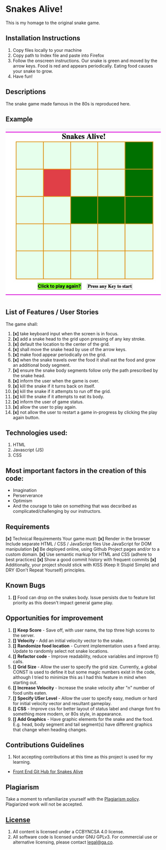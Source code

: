 

# Snakes Alive!

This is my homage to the original snake game.

## Installation Instructions

1. Copy files locally to your machine
1. Copy path to Index file and paste into Firefox
1. Follow the onscreen instructions. Our snake is green and moved by the arrow keys.  Food is red and appears periodically.  Eating food causes your snake to grow.
1. Have fun!

## Descriptions
The snake game made famous in the 80s is reproduced here. 

## Example
![Snake screen capture](./assets/capture.jpeg)

## List of Features / User Stories
The game shall:
1.  __[x]__ take keyboard input when the screen is in focus.
1. __[x]__ add a snake head to the grid upon pressing of any key stroke.
1. __[x]__ default the location to the center of the grid.
1. __[x]__ shall move the snake head by use of the arrow keys.
1. __[x]__ make food appear periodically on the grid.
1. __[x]__ when the snake travels over the food it shall eat the food and grow an additional body segment.
1. __[x]__ ensure the snake body segments follow only the path prescribed by the snake head.
1. __[x]__ inform the user when the game is over.
1. __[x]__ kill the snake if it turns back on itself.
1. __[x]__ kill the snake if it attempts to run off the grid.
1. __[x]__ kill the snake if it attempts to eat its body.
1. __[x]__ inform the user of game status.
1. __[x]__ allow the user to play again.
1. __[x]__ not allow the user to restart a game in-progress by clicking the play again button.

## Technologies used:
1. HTML
1. Javascript (JS)
1. CSS

## Most important factors in the creation of this code:
* Imagination
* Perserverance
* Optimism
* And the courage to take on something that was decsribed as complicated/challenging by our instructors. 

## Requirements

__[x]__ Technical Requirements
Your game must:
__[x]__ Render in the browser
Include separate HTML / CSS / JavaScript files
Use JavaScript for DOM manipulation
__[x]__ Be deployed online, using Github Project pages and/or to a custom domain.
__[x]__ Use semantic markup for HTML and CSS (adhere to best practices)
__[x]__ Show a good commit history with frequent commits
__[x]__ Additionally, your project should stick with KISS (Keep It Stupid Simple) and DRY (Don't Repeat Yourself) principles.

## Known Bugs
1. __[]__ Food can drop on the snakes body.  Issue persists due to feature list priority as this doesn't impact general game play.

## Opportunities for improvement
1. __[]__ __Keep Score__ -  Save off, with user name, the top three high scores to the server.
1. __[]__ __Velocity__ - Add an initial velocity vector to the snake.
1. __[]__ __Randomize food location__ - Current implementation uses a fixed array.  Update to randomly select not snake locations.
1. __[]__ __Refactor code__ - Improve readability, reduce variables and improve f() calls.
1. __[]__ __Grid Size__ - Allow the user to specify the grid size.  Currently, a global CONST is used to define it but some magic numbers exist in the code, although I tried to minimize this as I had this feature in mind when starting out.
1. __[]__ __Increase Velocity__ - Increase the snake velocity after "n" number of food units eaten.
1. __[]__ __Specify USer Level__ - Allow the user to specify easy, medium or hard for initial velocity vector and resultant gameplay.
1. __[]__ __CSS__ - Improve css for better layout of status label and change font fro something more modern, or 80s style, in appearance.
1. __[]__ __Add Graphics__ - Have graphic elements for the snake and the food.  E.g. head, body segment and tail segment(s) have different graphics that change when heading changes.

## Contributions Guidelines
1. Not accepting contributions at this time as this project is used for my learning.

* [Front End Git Hub for Snakes Alive](https://github.com/MarkStuebs/frontend_game)

## Plagiarism

Take a moment to refamiliarize yourself with the
[Plagiarism policy](https://git.generalassemb.ly/DC-WDI/Administrative/blob/master/plagiarism.md).
Plagiarized work will not be accepted.

## [License](LICENSE)

1.  All content is licensed under a CC­BY­NC­SA 4.0 license.
1.  All software code is licensed under GNU GPLv3. For commercial use or
    alternative licensing, please contact legal@ga.co.
